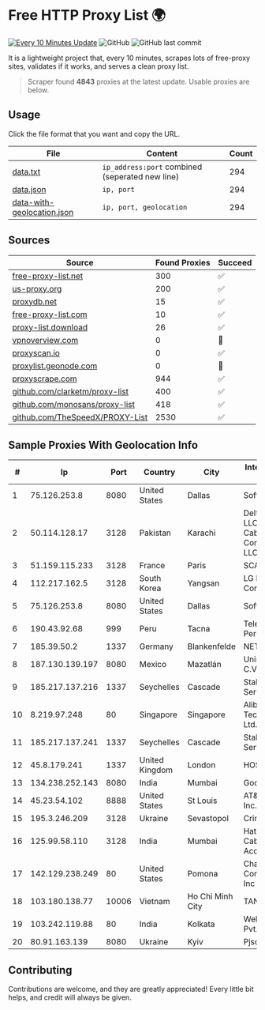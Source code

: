 
# Free HTTP Proxy List 🌍

[![Every 10 Minutes Update](https://github.com/mertguvencli/http-proxy-list/actions/workflows/main.yml/badge.svg?branch=main)](https://github.com/mertguvencli/http-proxy-list/actions/workflows/main.yml)
![GitHub](https://img.shields.io/github/license/mertguvencli/http-proxy-list)
![GitHub last commit](https://img.shields.io/github/last-commit/mertguvencli/http-proxy-list)

It is a lightweight project that, every 10 minutes, scrapes lots of free-proxy sites, validates if it works, and serves a clean proxy list.


> Scraper found **4843** proxies at the latest update. Usable proxies are below.

## Usage

Click the file format that you want and copy the URL.


|File|Content|Count|
|----|-------|-----|
|[data.txt](https://raw.githubusercontent.com/mertguvencli/http-proxy-list/main/proxy-list/data.txt)|`ip_address:port` combined (seperated new line)|294|
|[data.json](https://raw.githubusercontent.com/mertguvencli/http-proxy-list/main/proxy-list/data.json)|`ip, port`|294|
|[data-with-geolocation.json](https://raw.githubusercontent.com/mertguvencli/http-proxy-list/main/proxy-list/data-with-geolocation.json)|`ip, port, geolocation`|294|

## Sources

|Source|Found Proxies|Succeed|
|------|-------------|-------|
|[free-proxy-list.net](https://free-proxy-list.net)|300|✅|
|[us-proxy.org](https://www.us-proxy.org)|200|✅|
|[proxydb.net](http://proxydb.net)|15|✅|
|[free-proxy-list.com](https://free-proxy-list.com/?page=&port=&type%5B%5D=http&type%5B%5D=https&up_time=0&search=Search)|10|✅|
|[proxy-list.download](https://www.proxy-list.download/HTTP)|26|✅|
|[vpnoverview.com](https://vpnoverview.com/privacy/anonymous-browsing/free-proxy-servers)|0|🚫|
|[proxyscan.io](https://www.proxyscan.io)|0|✅|
|[proxylist.geonode.com](https://proxylist.geonode.com/api/proxy-list?limit=300&page=1&sort_by=lastChecked&sort_type=desc&protocols=http,https)|0|🚫|
|[proxyscrape.com](https://api.proxyscrape.com/v2/?request=displayproxies&protocol=http&timeout=10000&country=all&ssl=all&anonymity=all)|944|✅|
|[github.com/clarketm/proxy-list](https://raw.githubusercontent.com/clarketm/proxy-list/master/proxy-list-raw.txt)|400|✅|
|[github.com/monosans/proxy-list](https://raw.githubusercontent.com/monosans/proxy-list/main/proxies/http.txt)|418|✅|
|[github.com/TheSpeedX/PROXY-List](https://raw.githubusercontent.com/TheSpeedX/PROXY-List/master/http.txt)|2530|✅|


## Sample Proxies With Geolocation Info

|#|Ip|Port|Country|City|Internet Service Provider|
|-|--|----|-------|----|-------------------------|
|1|75.126.253.8|8080|United States|Dallas|SoftLayer|
|2|50.114.128.17|3128|Pakistan|Karachi|Delta Centric LLC, Comcast Cable Communications, LLC|
|3|51.159.115.233|3128|France|Paris|SCALEWAY|
|4|112.217.162.5|3128|South Korea|Yangsan|LG DACOM Corporation|
|5|75.126.253.8|8080|United States|Dallas|SoftLayer|
|6|190.43.92.68|999|Peru|Tacna|Telefonica Del Peru|
|7|185.39.50.2|1337|Germany|Blankenfelde|NETZNUTZ|
|8|187.130.139.197|8080|Mexico|Mazatlán|Uninet S.A. de C.V.|
|9|185.217.137.216|1337|Seychelles|Cascade|Stallion Network Services Limited|
|10|8.219.97.248|80|Singapore|Singapore|Alibaba (US) Technology Co., Ltd.|
|11|185.217.137.241|1337|Seychelles|Cascade|Stallion Network Services Limited|
|12|45.8.179.241|1337|United Kingdom|London|HOSTLAND|
|13|134.238.252.143|8080|India|Mumbai|Google LLC|
|14|45.23.54.102|8888|United States|St Louis|AT&T Services, Inc.|
|15|195.3.246.209|3128|Ukraine|Sevastopol|Crimeacom net|
|16|125.99.58.110|3128|India|Mumbai|Hathway IP over Cable Internet Access|
|17|142.129.238.249|80|United States|Pomona|Charter Communications Inc|
|18|103.180.138.77|10006|Vietnam|Ho Chi Minh City|TANHOANGVINA|
|19|103.242.119.88|80|India|Kolkata|Web Werks India Pvt. Ltd.|
|20|80.91.163.139|8080|Ukraine|Kyiv|Pjsc Datagroup|



## Contributing

Contributions are welcome, and they are greatly appreciated! Every
little bit helps, and credit will always be given.

